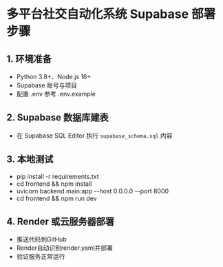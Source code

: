 # 多平台社交自动化系统 Supabase 部署步骤

## 1. 环境准备
- Python 3.8+、Node.js 16+
- Supabase 账号与项目
- 配置 .env 参考 .env.example

## 2. Supabase 数据库建表
- 在 Supabase SQL Editor 执行 `supabase_schema.sql` 内容

## 3. 本地测试
- pip install -r requirements.txt
- cd frontend && npm install
- uvicorn backend.main:app --host 0.0.0.0 --port 8000
- cd frontend && npm run dev

## 4. Render 或云服务器部署
- 推送代码到GitHub
- Render自动识别render.yaml并部署
- 验证服务正常运行